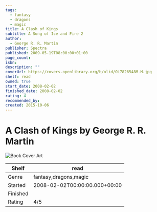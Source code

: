 ```yaml
---
tags:
  - fantasy
  - dragons
  - magic
title: A Clash of Kings
subtitle: A Song of Ice and Fire 2
author:
  - George R. R. Martin
publisher: Spectra
published: 2009-05-19T08:00:00+01:00
page_count: 
isbn: 
description: ""
coverUrl: https://covers.openlibrary.org/b/olid/OL7826548M-M.jpg
shelf: read
owned: true
start_date: 2008-02-02
finished_date: 2008-02-02
rating: 4
recommended_by: 
created: 2015-10-06
---
```


# A Clash of Kings by George R. R. Martin

![Book Cover Art](https://covers.openlibrary.org/b/olid/OL7826548M-M.jpg)

| Shelf | read |
| --- | --- |
| Genre | fantasy,dragons,magic |
| Started | 2008-02-02T00:00:00.000+00:00 |
| Finished |  |
| Rating | 4/5 |

